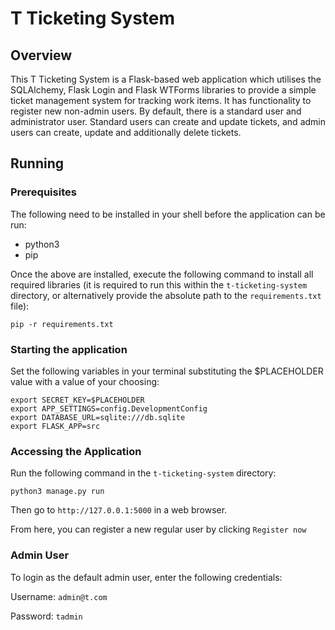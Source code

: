 <!-- TODO: Add default ticket records in init.py -->

# T Ticketing System

## Overview

This T Ticketing System is a Flask-based web application which utilises the SQLAlchemy, Flask Login and Flask WTForms libraries to provide a simple ticket management system for tracking work items. It has functionality to register new non-admin users. By default, there is a standard user and administrator user. Standard users can create and update tickets, and admin users can create, update and additionally delete tickets.

## Running

### Prerequisites

The following need to be installed in your shell before the application can be run:

- python3
- pip

Once the above are installed, execute the following command to install all required libraries (it is required to run this within the `t-ticketing-system` directory, or alternatively provide the absolute path to the `requirements.txt` file):
```
pip -r requirements.txt
```

### Starting the application

Set the following variables in your terminal substituting the $PLACEHOLDER value with a value of your choosing:
```
export SECRET_KEY=$PLACEHOLDER
export APP_SETTINGS=config.DevelopmentConfig
export DATABASE_URL=sqlite:///db.sqlite
export FLASK_APP=src
```

### Accessing the Application

Run the following command in the `t-ticketing-system` directory:
```
python3 manage.py run
```

Then go to `http://127.0.0.1:5000` in a web browser.

From here, you can register a new regular user by clicking `Register now`

### Admin User

To login as the default admin user, enter the following credentials:

Username: `admin@t.com`

Password: `tadmin`